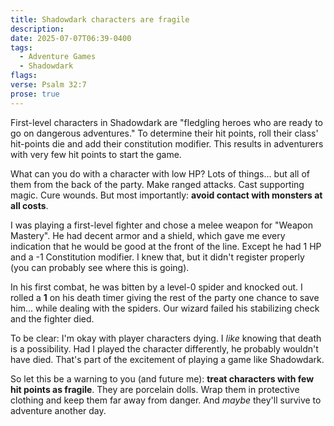 ```yaml
---
title: Shadowdark characters are fragile
description:
date: 2025-07-07T06:39-0400
tags:
  - Adventure Games
  - Shadowdark
flags:
verse: Psalm 32:7
prose: true
---
```


First-level characters in Shadowdark are "fledgling heroes who are ready to go
on dangerous adventures." To determine their hit points, roll their class'
hit-points die and add their constitution modifier. This results in adventurers
with very few hit points to start the game.

What can you do with a character with low HP? Lots of things... but all of them
from the back of the party. Make ranged attacks. Cast supporting magic. Cure
wounds. But most importantly: **avoid contact with monsters at all costs**.

I was playing a first-level fighter and chose a melee weapon for "Weapon
Mastery". He had decent armor and a shield, which gave me every indication that
he would be good at the front of the line. Except he had 1 HP and a -1
Constitution modifier. I knew that, but it didn't register properly (you can
probably see where this is going).

In his first combat, he was bitten by a level-0 spider and knocked out. I rolled
a **1** on his death timer giving the rest of the party one chance to save
him... while dealing with the spiders. Our wizard failed his stabilizing check
and the fighter died.

To be clear: I'm okay with player characters dying. I _like_ knowing that death
is a possibility. Had I played the character differently, he probably wouldn't
have died. That's part of the excitement of playing a game like Shadowdark.

So let this be a warning to you (and future me): **treat characters with few hit
points as fragile**. They are porcelain dolls. Wrap them in protective clothing
and keep them far away from danger. And _maybe_ they'll survive to adventure
another day.
